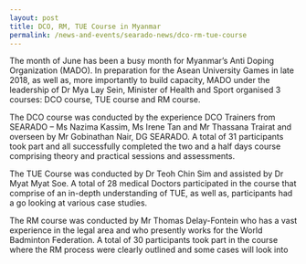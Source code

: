 ```yaml
---
layout: post
title: DCO, RM, TUE Course in Myanmar
permalink: /news-and-events/searado-news/dco-rm-tue-course
---
```

The month of June has been a busy month for Myanmar’s Anti Doping Organization (MADO). In preparation for the Asean University Games in late 2018, as well as, more importantly to build capacity, MADO under the leadership of Dr Mya Lay Sein, Minister of Health and Sport organised 3 courses: DCO course, TUE course and RM course.

The DCO course was conducted by the experience DCO Trainers from SEARADO – Ms Nazima Kassim, Ms Irene Tan and Mr Thassana Trairat and overseen by Mr Gobinathan Nair, DG SEARADO. A total of 31 participants took part and all successfully completed the two and a half days course comprising theory and practical sessions and assessments.

The TUE Course was conducted by Dr Teoh Chin Sim and assisted by Dr Myat Myat Soe. A total of 28 medical Doctors participated in the course that comprise of an in-depth understanding of TUE, as well as, participants had a go looking at various case studies.

The RM course was conducted by Mr Thomas Delay-Fontein who has a vast experience in the legal area and who presently works for the World Badminton Federation. A total of 30 participants took part in the course where the RM process were clearly outlined and some cases will look into

